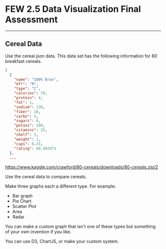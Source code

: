 # FEW 2.5 Data Visualization Final Assessment



------

## Cereal Data 

Use the cereal.json data. This data set has the following information for 80 breakfast cereals. 

```JSON
[
  {
    "name": "100% Bran",
    "mfr": "N",
    "type": "C",
    "calories": 70,
    "protein": 4,
    "fat": 1,
    "sodium": 130,
    "fiber": 10,
    "carbo": 5,
    "sugars": 6,
    "potass": 280,
    "vitamins": 25,
    "shelf": 3,
    "weight": 1,
    "cups": 0.33,
    "rating": 68.402973
  },
  ...
  ```

https://www.kaggle.com/crawford/80-cereals/downloads/80-cereals.zip/2

Use the cereal data to compare cereals. 

Make three graphs each a different type. For example: 

- Bar graph
- Pie Chart
- Scatter Plot
- Area
- Radar

You can make a custom graph that isn't one of these types but something of your own invention if you like.

You can use D3, ChartJS, or make your custom system. 

